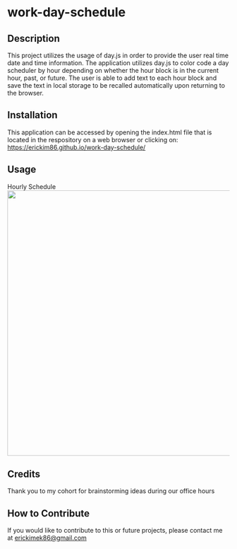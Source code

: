 # work-day-schedule

## Description

This project utilizes the usage of day.js in order to provide the user real time date and time information.  The application utilizes day.js to color code a day scheduler by hour depending on whether the hour block is in the current hour, past, or future.  The user is able to add text to each hour block and save the text in local storage to be recalled automatically upon returning to the browser.

## Installation

This application can be accessed by opening the index.html file that is located in the respository on a web browser or clicking on: https://erickim86.github.io/work-day-schedule/

## Usage

Hourly Schedule <br>
<img src="https://github.com/EricKim86/video-game-quiz/blob/main/assets/images/scheduler.png?raw=true" width="600"/><br/>

## Credits

Thank you to my cohort for brainstorming ideas during our office hours <br>


## How to Contribute

If you would like to contribute to this or future projects, please contact me at erickimek86@gmail.com